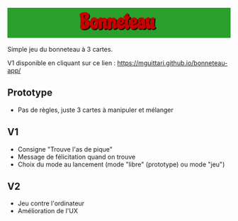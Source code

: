 ![Bonneteau](./public/Readme-pictures/Banner.png)

Simple jeu du bonneteau à 3 cartes.

V1 disponible en cliquant sur ce lien : https://mguittari.github.io/bonneteau-app/

## Prototype
- Pas de règles, juste 3 cartes à manipuler et mélanger

## V1
- Consigne "Trouve l'as de pique"
- Message de félicitation quand on trouve
- Choix du mode au lancement (mode "libre" (prototype) ou mode "jeu")

## V2
- Jeu contre l'ordinateur
- Amélioration de l'UX


